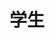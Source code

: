 ---
title: 学生
description: 学生
kana: がくせい
pronunciation: gakusei
tone: ⓪
type: 名词
pubDate: 2024-08-08 00:00:03
lessonIndex: 1
---